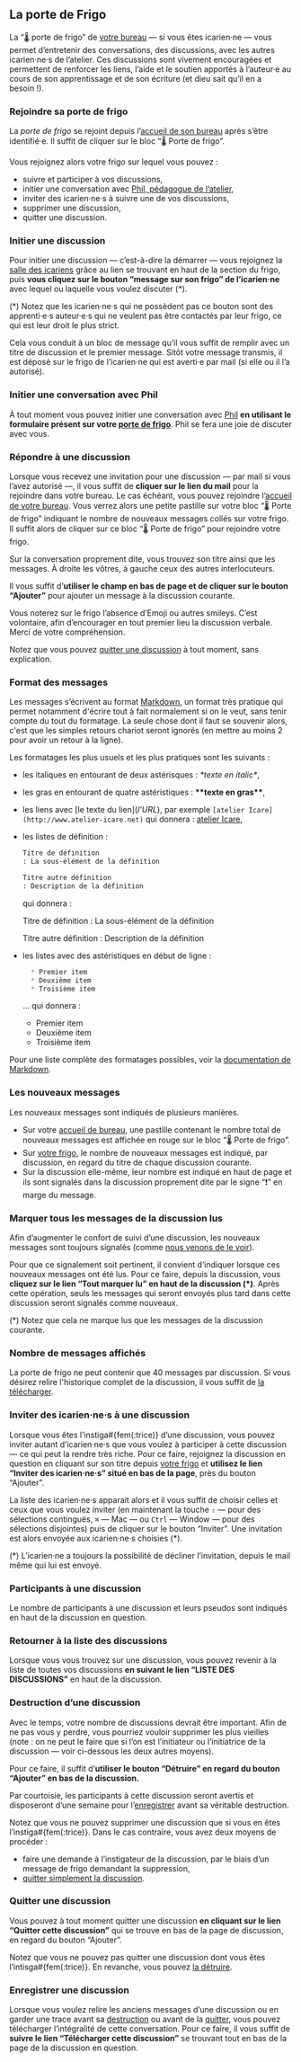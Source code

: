 ## La porte de Frigo

La “🌡️ porte de frigo” de [votre bureau](bureau/home) — si vous êtes icarien·ne — vous permet d’entretenir des conversations, des discussions, avec les autres icarien·ne·s de l’atelier. Ces discussions sont vivement encouragées et permettent de renforcer les liens, l’aide et le soutien apportés à l’auteur·e au cours de son apprentissage et de son écriture (et dieu sait qu’il en a besoin !).

### Rejoindre sa porte de frigo

La *porte de frigo* se rejoint depuis l’[accueil de son bureau](bureau/home) après s’être identifié·e. Il suffit de cliquer sur le bloc “🌡️ Porte de frigo”.

Vous rejoignez alors votre frigo sur lequel vous pouvez :

* suivre et participer à vos discussions,
* initier une conversation avec [Phil, pédagogue de l’atelier](overview/phil),
* inviter des icarien·ne·s à suivre une de vos discussions,
* supprimer une discussion,
* quitter une discussion.

### Initier une discussion

Pour initier une discussion — c’est-à-dire la démarrer — vous rejoignez la [salle des icariens](overview/icariens) grâce au lien se trouvant en haut de la section du frigo, puis **vous cliquez sur le bouton “message sur son frigo” de l’icarien·ne** avec lequel ou laquelle vous voulez discuter (\*).

<span class="small">(\*) Notez que les icarien·ne·s qui ne possèdent pas ce bouton sont des apprenti·e·s auteur·e·s qui ne veulent pas être contactés par leur frigo, ce qui est leur droit le plus strict.</span>

Cela vous conduit à un bloc de message qu’il vous suffit de remplir avec un titre de discussion et le premier message. Sitôt votre message transmis, il est déposé sur le frigo de l’icarien·ne qui est averti·e par mail (si elle ou il l’a autorisé).

### Initier une conversation avec Phil

À tout moment vous pouvez initier une conversation avec [Phil](overview/phil) **en utilisant le formulaire présent sur votre [porte de frigo](bureau/frigo)**. Phil se fera une joie de discuter avec vous.

### Répondre à une discussion

Lorsque vous recevez une invitation pour une discussion — par mail si vous l’avez autorisé —, il vous suffit de **cliquer sur le lien du mail** pour la rejoindre dans votre bureau. Le cas échéant, vous pouvez rejoindre l’[accueil de votre bureau](bureau/home). Vous verrez alors une petite pastille sur votre bloc “🌡️ Porte de frigo” indiquant le nombre de nouveaux messages collés sur votre frigo. Il suffit alors de cliquer sur ce bloc “🌡️ Porte de frigo” pour rejoindre votre frigo.

Sur la conversation proprement dite, vous trouvez son titre ainsi que les messages. À droite les vôtres, à gauche ceux des autres interlocuteurs.

Il vous suffit d’**utiliser le champ en bas de page et de cliquer sur le bouton “Ajouter”** pour ajouter un message à la discussion courante.

<span class="small">Vous noterez sur le frigo l’absence d’Emoji ou autres smileys. C’est volontaire, afin d’encourager en tout premier lieu la discussion verbale. Merci de votre compréhension.</span>

Notez que vous pouvez [quitter une discussion](aide/fiche?aid=500#quit_discussion) à tout moment, sans explication.

### Format des messages

Les messages s’écrivent au format [Markdown](https://daringfireball.net/projects/markdown/), un format très pratique qui permet notamment d'écrire tout à fait normalement si on le veut, sans tenir compte du tout du formatage. La seule chose dont il faut se souvenir alors, c'est que les simples retours chariot seront ignorés (en mettre au moins 2 pour avoir un retour à la ligne).

Les formatages les plus usuels et les plus pratiques sont les suivants :

* les italiques en entourant de deux astérisques : *\*texte en italic\**,
* les gras en entourant de quatre astéristiques : **\*\*texte en gras\*\***,
* les liens avec \[le texte du lien\](*l'URL*), par exemple `[atelier Icare](http://www.atelier-icare.net)` qui donnera : [atelier Icare](http://www.atelier-icare.net),
* les listes de définition :

  ~~~markdown
  Titre de définition
  : La sous-élément de la définition

  Titre autre définition
  : Description de la définition
  ~~~
  qui donnera :

  Titre de définition
  : La sous-élément de la définition

  Titre autre définition
  : Description de la définition

* les listes avec des astéristiques en début de ligne :

  ~~~markdown
    * Premier item
    * Deuxième item
    * Troisième item
  ~~~
  … qui donnera :

  * Premier item
  * Deuxième item
  * Troisième item

Pour une liste complète des formatages possibles, voir la [documentation de Markdown](https://daringfireball.net/projects/markdown/).

<a name="new_messages"></a>

### Les nouveaux messages

Les nouveaux messages sont indiqués de plusieurs manières.

* Sur votre [accueil de bureau](bureau/home), une pastille contenant le nombre total de nouveaux messages est affichée en rouge sur le bloc “🌡️ Porte de frigo”.
* Sur [votre frigo](bureau/frigo), le nombre de nouveaux messages est indiqué, par discussion, en regard du titre de chaque discussion courante.
* Sur la discussion elle-même, leur nombre est indiqué en haut de page et ils sont signalés dans la discussion proprement dite par le signe “❗️” en marge du message.

### Marquer tous les messages de la discussion lus

Afin d’augmenter le confort de suivi d’une discussion, les nouveaux messages sont toujours signalés (comme [nous venons de le voir](aide/fiche?aid=500#new_messages)).

Pour que ce signalement soit pertinent, il convient d’indiquer lorsque ces nouveaux messages ont été lus. Pour ce faire, depuis la discussion, vous **cliquez sur le lien “Tout marquer lu” en haut de la discussion (\*)**. Après cette opération, seuls les messages qui seront envoyés plus tard dans cette discussion seront signalés comme nouveaux.

<span class="small">(\*) Notez que cela ne marque lus que les messages de la discussion courante.</span>

### Nombre de messages affichés

La porte de frigo ne peut contenir que 40 messages par discussion. Si vous désirez relire l'historique complet de la discussion, il vous suffit de [la télécharger](aide/fiche?aid=500#save_discussion).

### Inviter des icarien·ne·s à une discussion

Lorsque vous êtes l’instiga#{fem(:trice)} d’une discussion, vous pouvez inviter autant d’icarien·ne·s que vous voulez à participer à cette discussion — ce qui peut la rendre très riche. Pour ce faire, rejoignez la discussion en question en cliquant sur son titre depuis [votre frigo](bureau/frigo) et **utilisez le lien “Inviter des icarien·ne·s” situé en bas de la page**, près du bouton “Ajouter”.

La liste des icarien·ne·s apparait alors et il vous suffit de choisir celles et ceux que vous voulez inviter (en maintenant la touche `⇧` — pour des sélections continguës, `⌘` — Mac — ou `Ctrl` — Window — pour des sélections disjointes) puis de cliquer sur le bouton “Inviter”. Une invitation est alors envoyée aux icarien·ne·s choisies (\*).

<span class="small">(\*) L’icarien·ne a toujours la possibilité de décliner l’invitation, depuis le mail même qui lui est envoyé.</span>

### Participants à une discussion

Le nombre de participants à une discussion et leurs pseudos sont indiqués en haut de la discussion en question.

### Retourner à la liste des discussions

Lorsque vous vous trouvez sur une discussion, vous pouvez revenir à la liste de toutes vos discussions **en suivant le lien “<span class="small">LISTE DES DISCUSSIONS</span>”** en haut de la discussion.

<a name="destroy_discussion"></a>

### Destruction d’une discussion

Avec le temps, votre nombre de discussions devrait être important. Afin de ne pas vous y perdre, vous pourriez vouloir supprimer les plus vieilles (note : on ne peut le faire que si l’on est l’initiateur ou l’initiatrice de la discussion — voir ci-dessous les deux autres moyens).

Pour ce faire, il suffit d’**utiliser le bouton “Détruire” en regard du bouton “Ajouter” en bas de la discussion.**

Par courtoisie, les participants à cette discussion seront avertis et disposeront d’une semaine pour l’[enregistrer](aide/fiche?aid=500#save_discussion) avant sa véritable destruction.

Notez que vous ne pouvez supprimer une discussion que si vous en êtes l’instiga#{fem(:trice)}. Dans le cas contraire, vous avez deux moyens de procéder :

* faire une demande à l’instigateur de la discussion, par le biais d’un message de frigo demandant la suppression,
* [quitter simplement la discussion](aide/fiche?aid=500#quit_discussion).


<a name="quit_discussion"></a>

### Quitter une discussion

Vous pouvez à tout moment quitter une discussion **en cliquant sur le lien “Quitter cette discussion”** qui se trouve en bas de la page de discussion, en regard du bouton “Ajouter”.

Notez que vous ne pouvez pas quitter une discussion dont vous êtes l’intisga#{fem(:trice)}. En revanche, vous pouvez [la détruire](aide/fiche?aid=500#destroy_discussion).

<a name="save_discussion"></a>

### Enregistrer une discussion

Lorsque vous voulez relire les anciens messages d’une discussion ou en garder une trace avant sa  [destruction](aide/fiche?aid=500#destroy_discussion) ou avant de la [quitter](aide/fiche?aid=500#quit_discussion), vous pouvez télécharger l’intégralité de cette conversation. Pour ce faire, il vous suffit de **suivre le lien “Télécharger cette discussion”** se trouvant tout en bas de la page de la discussion en question.
